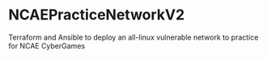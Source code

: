 # NCAEPracticeNetworkV2
Terraform and Ansible to deploy an all-linux vulnerable network to practice for NCAE CyberGames
